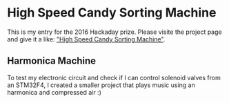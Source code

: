 # High Speed Candy Sorting Machine

This is my entry for the 2016 Hackaday prize. Please visite the project page
and give it a like: ["High Speed Candy Sorting Machine"](https://hackaday.io/project/10302-high-speed-candy-sorting-machine).

## Harmonica Machine

To test my electronic circuit and check if I can control solenoid valves
from an STM32F4, I created a smaller project that plays music using an 
harmonica and compressed air :)
